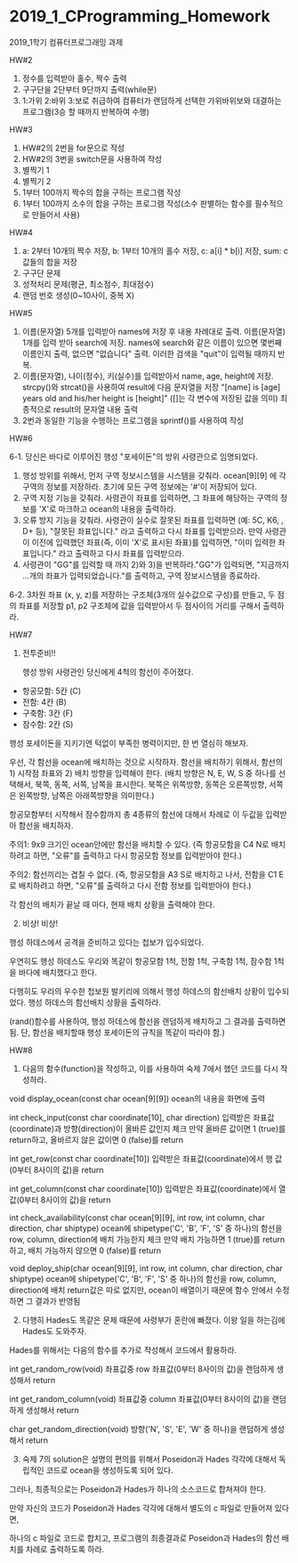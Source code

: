 # 2019_1_CProgramming_Homework
2019_1학기 컴퓨터프로그래밍 과제

HW#2
1) 정수를 입력받아 홀수, 짝수 출력
2) 구구단을 2단부터 9단까지 출력(while문)
3) 1:가위 2:바위 3:보로 취급하여 컴퓨터가 랜덤하게 선택한 가위바위보와 대결하는 프로그램(3승 할 때까지 반복하여 수행)

HW#3
1) HW#2의 2번을 for문으로 작성
2) HW#2의 3번을 switch문을 사용하여 작성
3) 별찍기 1
4) 별찍기 2
5) 1부터 100까지 짝수의 합을 구하는 프로그램 작성
6) 1부터 100까지 소수의 합을 구하는 프로그램 작성(소수 판별하는 함수를 필수적으로 만들어서 사용)

HW#4
1) a: 2부터 10개의 짝수 저장, b: 1부터 10개의 홀수 저장, c: a[i] * b[i] 저장, sum: c값들의 합을 저장
2) 구구단 문제
3) 성적처리 문제(평균, 최소점수, 최대점수)
4) 랜덤 번호 생성(0~10사이, 중복 X)

HW#5
1) 이름(문자열) 5개를 입력받아 names에 저장 후 내용 차례대로 출력. 이름(문자열) 1개를 입력 받아 search에 저장. names에 search와 같은 이름이 있으면 몇번째 이름인지 출력, 없으면 "없습니다" 출력. 이러한 검색을 "quit"이 입력될 때까지 반복.
2) 이름(문자열), 나이(정수), 키(실수)를 입력받아서 name, age, height에 저장. strcpy()와 strcat()을 사용하여 result에 다음 문자열을 저장 "[name] is [age] years old and his/her height is [height]" ([]는 각 변수에 저장된 값을 의미) 최종적으로 result의 문자열 내용 출력
3) 2번과 동일한 기능을 수행하는 프로그램을 sprintf()를 사용하여 작성

HW#6

6-1. 당신은 바다로 이루어진 행성 "포세이돈"의 방위 사령관으로 임명되었다.
1) 행성 방위를 위해서, 먼저 구역 정보시스템을 시스템을 갖춰라. ocean[9][9] 에 각 구역의 정보를 저장하라. 초기에 모든 구역 정보에는 '#'이 저장되어 있다.
2) 구역 지정 기능을 갖춰라. 사령관이 좌표를 입력하면, 그 좌표에 해당하는 구역의 정보를 'X'로 마크하고 ocean의 내용을 출력하라.
3) 오류 방지 기능을 갖춰라. 사령관이 실수로 잘못된 좌표를 입력하면 (예: 5C, K6, , D+ 등), "잘못된 좌표입니다." 라고 출력하고 다시 좌표를 입력받으라. 만약 사령관이 이전에 입력했던 좌표(즉, 이미 'X'로 표시된 좌표)를 입력하면, "이미 입력한 좌표입니다." 라고 출력하고 다시 좌표를 입력받으라.
4) 사령관이 "GG"를 입력할 때 까지 2)와 3)을 반복하라."GG"가 입력되면, "지금까지 ...개의 좌표가 입력되었습니다."를 출력하고, 구역 정보시스템을 종료하라.
   
6-2. 3차원 좌표 (x, y, z)를 저장하는 구조체(3개의 실수값으로 구성)를 만들고, 두 점의 좌표를 저장할 p1, p2 구조체에 값을 입력받아서 두 점사이의 거리를 구해서 출력하라. 

HW#7
1) 전투준비!!
   
   행성 방위 사령관인 당신에게 4척의 함선이 주어졌다.
- 항공모함: 5칸 (C)
- 전함: 4칸 (B)
- 구축함: 3칸 (F)
- 잠수함: 2칸 (S)

행성 포세이돈을 지키기엔 턱없이 부족한 병력이지만, 한 번 열심히 해보자.

우선, 각 함선을 ocean에 배치하는 것으로 시작하자.
함선을 배치하기 위해서, 함선의 1) 시작점 좌표와 2) 배치 방향을 입력해야 한다.
(배치 방향은 N, E, W, S 중 하나를 선택해서, 북쪽, 동쪽, 서쪽, 남쪽을 표시한다.
북쪽은 위쪽방향, 동쪽은 오른쪽방향, 서쪽은 왼쪽방향, 남쪽은 아래쪽방향을 의미한다.)

항공모함부터 시작해서 잠수함까지 총 4종류의 함선에 대해서
차례로 이 두값을 입력받아 함선을 배치하자.

주의1: 9x9 크기인 ocean안에만 함선을 배치할 수 있다.
(즉 항공모함을 C4 N로 배치하려고 하면,
"오류"를 출력하고 다시 항공모함 정보를 입력받아야 한다.)

주의2: 함선끼리는 겹칠 수 없다.
(즉, 항공모함을 A3 S로 배치하고 나서, 전함을 C1 E로 배치하려고 하면,
"오류"를 출력하고 다시 전함 정보를 입력받아야 한다.)

각 함선의 배치가 끝날 때 마다, 현재 배치 상황을 출력해야 한다.

2) 비상! 비상!
   
행성 하데스에서 공격을 준비하고 있다는 첩보가 입수되었다.

우연히도 행성 하데스도 우리와 똑같이 항공모함 1척, 전함 1척, 구축함 1척, 잠수함 1척을 바다에 배치했다고 한다.


다행히도 우리의 우수한 첩보원 발키리에 의해서 행성 하데스의 함선배치 상황이 입수되었다.
행성 하데스의 함선배치 상황을 출력하라.


(rand()함수를 사용하여, 행성 하데스에 함선을 랜덤하게 배치하고 그 결과를 출력하면 됨.
단, 함선을 배치할때 행성 포세이돈의 규칙을 똑같이 따라야 함.)

HW#8
1) 다음의 함수(function)을 작성하고, 이를 사용하여 숙제 7에서 했던 코드를 다시 작성하라.


void display_ocean(const char ocean[9][9])
ocean의 내용을 화면에 출력


int check_input(const char coordinate[10], char direction)
입력받은 좌표값(coordinate)과 방향(direction)이 올바른 값인지 체크
만약 올바른 값이면 1 (true)를 return하고, 올바르지 않은 값이면 0 (false)를 return


int get_row(const char coordinate[10])
입력받은 좌표값(coordinate)에서 행 값(0부터 8사이의 값)을 return


int get_column(const char coordinate[10])
입력받은 좌표값(coordinate)에서 열 값(0부터 8사이의 값)을 return


int check_availability(const char ocean[9][9], int row, int column, char direction, char shiptype)
ocean에 shipetype('C', 'B', 'F', 'S' 중 하나)의 함선을 row, column, direction에 배치 가능한지 체크
만약 배치 가능하면 1 (true)를 return하고, 배치 가능하지 않으면 0 (false)를 return


void deploy_ship(char ocean[9][9], int row, int column, char direction, char shiptype)
ocean에 shipetype('C', 'B', 'F', 'S' 중 하나)의 함선을 row, column, direction에 배치
return값은 따로 없지만, ocean이 배열이기 때문에 함수 안에서 수정하면 그 결과가 반영됨


2) 다행히 Hades도 똑같은 문제 때문에 사령부가 혼란에 빠졌다.
이왕 일을 하는김에 Hades도 도와주자.

Hades를 위해서는 다음의 함수를 추가로 작성해서 코드에서 활용하라.


int get_random_row(void)
좌표값중 row 좌표값(0부터 8사이의 값)을 랜덤하게 생성해서 return


int get_random_column(void)
좌표값중 column 좌표값(0부터 8사이의 값)을 랜덤하게 생성해서 return


char get_random_direction(void)
방향('N', 'S', 'E', 'W' 중 하나)을 랜덤하게 생성해서 return


3) 숙제 7의 solution은 설명의 편의를 위해서 Poseidon과 Hades 각각에 대해서 독립적인 코드로 ocean을 생성하도록 되어 있다.

그러나, 최종적으로는 Poseidon과 Hades가 하나의 소스코드로 합쳐져야 한다. 

만약 자신의 코드가 Poseidon과 Hades 각각에 대해서 별도의 c 파일로 만들어져 있다면,

하나의 c 파일로 코드로 합치고, 프로그램의 최종결과로 Poseidon과 Hades의 함선 배치를 차례로 출력하도록 하라.
